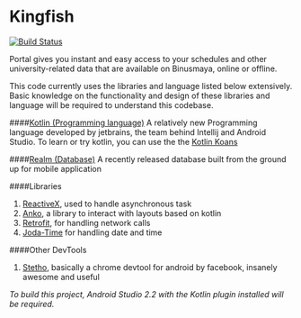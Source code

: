 # Kingfish
[![Build Status](https://travis-ci.org/chrisep8/Kingfish.svg?branch=0.3-dev)](https://travis-ci.org/chrisep8/Kingfish)

Portal gives you instant and easy access to your schedules and other university-related data that are available on Binusmaya, online or offline.

This code currently uses the libraries and language listed below extensively. Basic knowledge on the functionality and design of these libraries and language will be required to understand this codebase.

####[Kotlin (Programming language)](https://kotlinlang.org/)
A relatively new Programming language developed by jetbrains, the team behind Intellij and Android Studio. To learn or try kotlin, you can use the the [Kotlin Koans](http://try.kotlinlang.org/)

####[Realm (Database)](https://realm.io/)
A recently released database built from the ground up for mobile application

####Libraries
1. [ReactiveX](http://reactivex.io/), used to handle asynchronous task
2. [Anko](https://github.com/Kotlin/anko), a library to interact with layouts based on kotlin
3. [Retrofit](http://square.github.io/retrofit/), for handling network calls
4. [Joda-Time](http://www.joda.org/joda-time/) for handling date and time

####Other DevTools
1. [Stetho](http://facebook.github.io/stetho/), basically a chrome devtool for android by facebook, insanely awesome and useful

*To build this project, Android Studio 2.2 with the Kotlin plugin installed will be required.*


